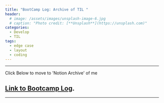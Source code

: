 ```yaml
---
title: "BootCamp Log: Archive of TIL "
header:
  # image: /assets/images/unsplash-image-6.jpg
  # caption: "Photo credit: [**Unsplash**](https://unsplash.com)"
categories:
  - Develop
  - TIL
tags:
  - edge case
  - layout
  - coding
---
```

* * *

Click Below to move to 'Notion Archive' of me

## [Link to Bootcamp Log](https://peridot-beef-71d.notion.site/Software-Engineering-Bootcamp-1bc412d2403543eaadf401a5b956add1).

* * * 